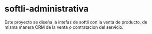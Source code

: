 # softli-administrativa
Este proyecto se diseña la intefaz de softli con la venta de producto, de misma manera CRM de la venta o contratacion del servicio.
